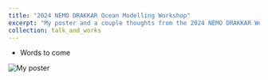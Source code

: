 ```yaml
---
title: "2024 NEMO DRAKKAR Ocean Modelling Workshop"
excerpt: "My poster and a couple thoughts from the 2024 NEMO DRAKKAR Workshop"
collection: talk_and_works
---
```


* Words to come

![My poster](/images/Brown_POSTER.png)